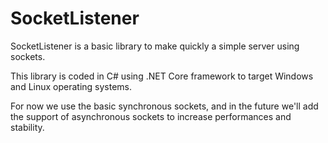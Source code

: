 # SocketListener

SocketListener is a basic library to make quickly a simple server using sockets.

This library is coded in C# using .NET Core framework to target Windows and Linux operating systems.

For now we use the basic synchronous sockets, and in the future we'll add the support of asynchronous sockets to increase performances and stability.
